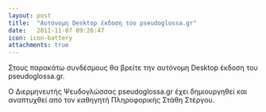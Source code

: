 ```yaml
---
layout: post
title:  "Αυτόνομη Desktop έκδοση του pseudoglossa.gr"
date:   2011-11-07 09:26:47
icon: icon-battery
attachments: true
---
```


Στους παρακάτω συνδέσμους θα βρείτε την αυτόνομη Desktop έκδοση του pseudoglossa.gr.

<!-- more -->

Ο Διερμηνευτής Ψευδογλώσσας pseudoglossa.gr έχει δημιουργηθεί και αναπτυχθεί από τον καθηγητή Πληροφορικής Στάθη Στέργου.